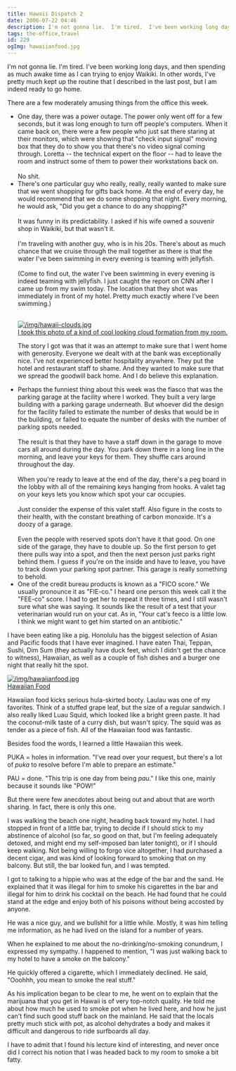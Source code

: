 ```yaml
---
title: Hawaii Dispatch 2
date: 2006-07-22 04:46
description: I'm not gonna lie.  I'm tired.  I've been working long days, and then spending as much awake time as I can trying to enjoy Waikiki.  In other words, I've pretty much kept up the routine that I described in the last post, but I am indeed ready to go home.  There are a few moderately amusing things from the office this week.
tags: the-office,travel
id: 229
ogImg: hawaiianfood.jpg
---
```

I'm not gonna lie.  I'm tired.  I've been working long days, and then spending as much awake time as I can trying to enjoy Waikiki.  In other words, I've pretty much kept up the routine that I described in the last post, but I am indeed ready to go home.

There are a few moderately amusing things from the office this week.

<ul><li>One day, there was a power outage.  The power only went off for a few seconds, but it was long enough to turn off people's computers.  When it came back on, there were a few people who just sat there staring at their monitors, which were showing that "check input signal" moving box that they do to show you that there's no video signal coming through.  Loretta -- the technical expert on the floor -- had to leave the room and instruct some of them to power their workstations back on.
<br><br>
No shit.</li>

<li>There's one particular guy who really, really, really wanted to make sure that we went shopping for gifts back home.  At the end of every day, he would recommend that we do some shopping that night.  Every morning, he would ask, "Did you get a chance to do any shopping?"
<br><br>
It was funny in its predictability.  I asked if his wife owned a souvenir shop in Waikiki, but that wasn't it.
<br><br>
I'm traveling with another guy, who is in his 20s.  There's about as much chance that we cruise through the mall together as there is that the water I've been swimming in every evening is teaming with jellyfish.
<br><br>
(Come to find out, the water I've been swimming in every evening is indeed teaming with jellyfish.  I just caught the report on CNN after I came up from my swim today.  The location that they shot was immediately in front of my hotel.  Pretty much exactly where I've been swimming.)<br><br>

<a class="lightview alignright" href="/img/hawaii-clouds.jpg" data-lightview-caption="I took this photo of a kind of cool looking cloud formation from my room." data-lightview-group="group1" style="width:350px;"><img src="/img/hawaii-clouds.jpg" alt="/img/hawaii-clouds.jpg"><br><span class="caption">I took this photo of a kind of cool looking cloud formation from my room.</span></a>

The story I got was that it was an attempt to make sure that I went home with generosity.  Everyone we dealt with at the bank was exceptionally nice.  I've not experienced better hospitality anywhere.  They put the hotel and restaurant staff to shame.  And they wanted to make sure that we spread the goodwill back home.  And I do believe this explanation.</li>

<li>Perhaps the funniest thing about this week was the fiasco that was the parking garage at the facility where I worked.  They built a very large building with a parking garage underneath.  But whoever did the design for the facility failed to estimate the number of desks that would be in the building, or failed to equate the number of desks with the number of parking spots needed.
<br><br>
The result is that they have to have a staff down in the garage to move cars all around during the day.  You park down there in a long line in the morning, and leave your keys for them.  They shuffle cars around throughout the day.
<br><br>
When you're ready to leave at the end of the day, there's a peg board in the lobby with all of the remaining keys hanging from hooks.  A valet tag on your keys lets you know which spot your car occupies.
<br><br>
Just consider the expense of this valet staff.  Also figure in the costs to their health, with the constant breathing of carbon monoxide.  It's a doozy of a garage.
<br><br>
Even the people with reserved spots don't have it that good.  On one side of the garage, they have to double up.  So the first person to get there pulls way into a spot, and then the next person just parks right behind them.  I guess if you're on the inside and have to leave, you have to track down your parking spot partner.  This garage is really something to behold.</li>

<li>One of the credit bureau products is known as a "FICO score."  We usually pronounce it as "FIE-co."  I heard one person this week call it the "FEE-co" score.  I had to get her to repeat it three times, and I still wasn't sure what she was saying.  It sounds like the result of a test that your veterinarian would run on your cat.  As in, "Your cat's feeco is a little low.  I think we might want to get him started on an antibiotic."</li></ul>

I have been eating like a pig.  Honolulu has the biggest selection of Asian and Pacific foods that I have ever imagined.  I have eaten Thai, Teppan, Sushi, Dim Sum (they actually have duck feet, which I didn't get the chance to witness), Hawaiian, as well as a couple of fish dishes and a burger one night that really hit the spot.

<a class="lightview alignright" href="/img/hawaiianfood.jpg" data-lightview-caption="Hawaiian Food" data-lightview-group="group1" style="width:350px;"><img src="/img/hawaiianfood.jpg" alt="/img/hawaiianfood.jpg"><br><span class="caption">Hawaiian Food</span></a>

Hawaiian food kicks serious hula-skirted booty.  Laulau was one of my favorites.  Think of a stuffed grape leaf, but the size of a regular sandwich.  I also really liked Luau Squid, which looked like a bright green paste.  It had the coconut-milk taste of a curry dish, but wasn't spicy.  The squid was as tender as a piece of fish.  All of the Hawaiian food was fantastic.

Besides food the words, I learned a little Hawaiian this week.  

PUKA = holes in information.  "I've read over your request, but there's a lot of *puka* to resolve before I'm able to prepare an estimate."

PAU = done.  "This trip is one day from being *pau*."  I like this one, mainly because it sounds like "POW!"

But there were few anecdotes about being out and about that are worth sharing.  In fact, there is only this one.

I was walking the beach one night, heading back toward my hotel.  I had stopped in front of a little bar, trying to decide if I should stick to my abstinence of alcohol (so far, so good on that, but I'm feeling adequately detoxed, and might end my self-imposed ban later tonight), or if I should keep walking.  Not being willing to forgo vice altogether, I had purchased a decent cigar, and was kind of looking forward to smoking that on my balcony.  But still, the bar looked fun, and I was tempted.

I got to talking to a hippie who was at the edge of the bar and the sand.  He explained that it was illegal for him to smoke his cigarettes in the bar and illegal for him to drink his cocktail on the beach.  He had found that he could stand at the edge and enjoy both of his poisons without being accosted by anyone.

He was a nice guy, and we bullshit for a little while.  Mostly, it was him telling me information, as he had lived on the island for a number of years.  

When he explained to me about the no-drinking/no-smoking conundrum, I expressed my sympathy.  I happened to mention, "I was just walking back to my hotel to have a smoke on the balcony."

He quickly offered a cigarette, which I immediately declined.  He said, "Ooohhh, you mean to smoke the real stuff."

As his implication began to be clear to me, he went on to explain that the marijuana that you get in Hawaii is of very top-notch quality.  He told me about how much he used to smoke pot when he lived here, and how he just can't find such good stuff back on the mainland.  He said that the locals pretty much stick with pot, as alcohol dehydrates a body and makes it difficult and dangerous to ride surfboards all day.

I have to admit that I found his lecture kind of interesting, and never once did I correct his notion that I was headed back to my room to smoke a bit fatty.

